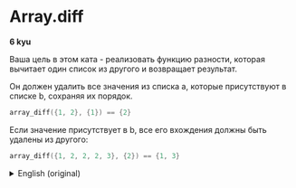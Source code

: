 # Array.diff
**6 kyu**  

Ваша цель в этом ката - реализовать функцию разности, которая вычитает один список из другого и возвращает результат.

Он должен удалить все значения из списка a, которые присутствуют в списке b, сохраняя их порядок.

``` go
array_diff({1, 2}, {1}) == {2}
```
Если значение присутствует в b, все его вхождения должны быть удалены из другого:
``` go
array_diff({1, 2, 2, 2, 3}, {2}) == {1, 3}
```

<details>
<summary>English (original)</summary>
Your goal in this kata is to implement a difference function, which subtracts one list from another and returns the result.

It should remove all values from list a, which are present in list b keeping their order.
``` go
array_diff({1, 2}, 2, {1}, 1, *z) == {2} (z == 1)
```
If a value is present in b, all of its occurrences must be removed from the other:
``` go
array_diff({1, 2, 2, 2, 3}, 5, {2}, 1, *z) == {1, 3} (z == 2)
```
</details>  